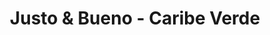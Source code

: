 ---
title: "Justo & Bueno - Caribe Verde"
url: /barranquilla/justo-y-bueno-caribe-verde/
shop: supermercado
---